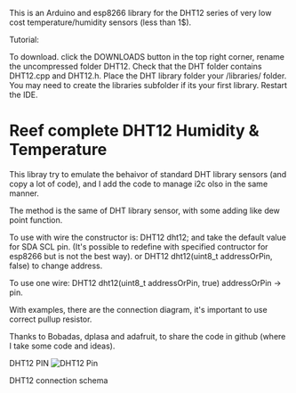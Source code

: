 This is an Arduino and esp8266 library for the DHT12 series of very low cost temperature/humidity sensors (less than 1$).

Tutorial: 

To download. click the DOWNLOADS button in the top right corner, rename the uncompressed folder DHT12. Check that the DHT folder contains DHT12.cpp and DHT12.h. Place the DHT library folder your <arduinosketchfolder>/libraries/ folder. You may need to create the libraries subfolder if its your first library. Restart the IDE.

# Reef complete DHT12 Humidity & Temperature

This libray try to emulate the behaivor of standard DHT library sensors (and copy a lot of code), and I add the code to manage
i2c olso in the same manner.

The method is the same of DHT library sensor, with some adding like dew point function.

To use with wire the constructor is:
DHT12 dht12;
and take the default value for SDA SCL pin. (It's possible to redefine with specified contructor for esp8266 but is not the
best way).
or
DHT12 dht12(uint8_t addressOrPin, false)
to change address.

To use one wire:
DHT12 dht12(uint8_t addressOrPin, true)
addressOrPin -> pin.

With examples, there are the connection diagram, it's important to use correct pullup resistor.

Thanks to Bobadas, dplasa and adafruit, to share the code in github (where I take some code and ideas).

DHT12 PIN
![DHT12 Pin](http://lmsotfy.com/so.png)

DHT12 connection schema
